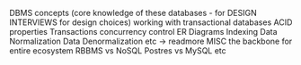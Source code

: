 DBMS concepts (core knowledge of these databases - for DESIGN INTERVIEWS for design choices)
working with transactional databases
ACID properties
Transactions
concurrency control
ER Diagrams
Indexing
Data Normalization
Data Denormalization
etc -> readmore
MISC
the backbone for entire ecosystem
RBBMS vs NoSQL
Postres vs MySQL etc
